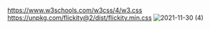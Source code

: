 https://www.w3schools.com/w3css/4/w3.css
https://unpkg.com/flickity@2/dist/flickity.min.css
![2021-11-30 (4)](https://user-images.githubusercontent.com/86410071/144019532-57f0b852-c483-4b41-8fb8-4f30e4bfaab6.png)
